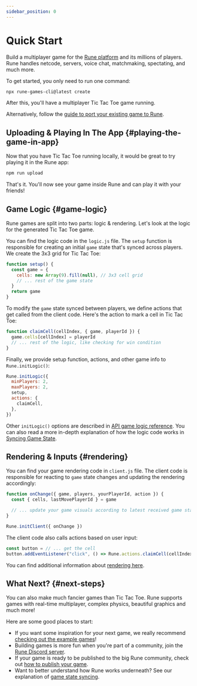 ```yaml
---
sidebar_position: 0
---
```


# Quick Start

Build a multiplayer game for the [Rune platform](https://www.rune.ai) and its millions of players. Rune handles netcode, servers, voice chat, matchmaking, spectating, and much more.

To get started, you only need to run one command:

```sh
npx rune-games-cli@latest create
```
After this, you'll have a multiplayer Tic Tac Toe game running.

Alternatively, follow the [guide to port your existing game to Rune](./how-it-works/existing-game.md). 

## Uploading & Playing In The App {#playing-the-game-in-app}

Now that you have Tic Tac Toe running locally, it would be great to try playing it in the Rune app:

```sh
npm run upload
```
That's it. You'll now see your game inside Rune and can play it with your friends!

## Game Logic {#game-logic}

Rune games are split into two parts: logic & rendering. Let's look at the logic for the generated Tic Tac Toe game.

You can find the logic code in the `logic.js` file. The `setup` function is responsible for creating an initial `game` state that's synced across players. We create the 3x3 grid for Tic Tac Toe:

```js
function setup() {
  const game = {
    cells: new Array(9).fill(null), // 3x3 cell grid
    // ... rest of the game state
  }
  return game
}
```

To modify the `game` state synced between players, we define actions that get called from the client code. Here's the action to mark a cell in Tic Tac Toe:

```js
function claimCell(cellIndex, { game, playerId }) {
  game.cells[cellIndex] = playerId
  // ... rest of the logic, like checking for win condition
}
```

Finally, we provide setup function, actions, and other game info to `Rune.initLogic()`:

```js
Rune.initLogic({
  minPlayers: 2,
  maxPlayers: 2,
  setup,
  actions: {
    claimCell,
  },
})
```
Other `initLogic()` options are described in [API game logic reference](api-reference.md#game-logic). You can also read a more in-depth explanation of how the logic code works in [Syncing Game State](how-it-works/syncing-game-state.md).


## Rendering & Inputs {#rendering}

You can find your game rendering code in `client.js` file. The client code is responsible for reacting to `game` state changes and updating the rendering accordingly:

```js
function onChange({ game, players, yourPlayerId, action }) {
  const { cells, lastMovePlayerId } = game

  // ... update your game visuals according to latest received game state. Also play sound effects, update styles, etc.
}

Rune.initClient({ onChange })
```

The client code also calls actions based on user input:

```js
const button = // ... get the cell
button.addEventListener("click", () => Rune.actions.claimCell(cellIndex))
```

You can find additional information about [rendering here](how-it-works/syncing-game-state.md#rendering).

## What Next? {#next-steps}

You can also make much fancier games than Tic Tac Toe. Rune supports games with real-time multiplayer, complex physics, beautiful graphics and much more!

Here are some good places to start:

- If you want some inspiration for your next game, we really recommend [checking out the example games](/docs/examples/games)!
- Building games is more fun when you're part of a community, join the [Rune Discord server](https://discord.gg/rune-devs).
- If your game is ready to be published to the big Rune community, check out [how to publish your game](publishing/publishing-your-game.md).
- Want to better understand how Rune works underneath? See our explanation of [game state syncing](how-it-works/syncing-game-state.md).
